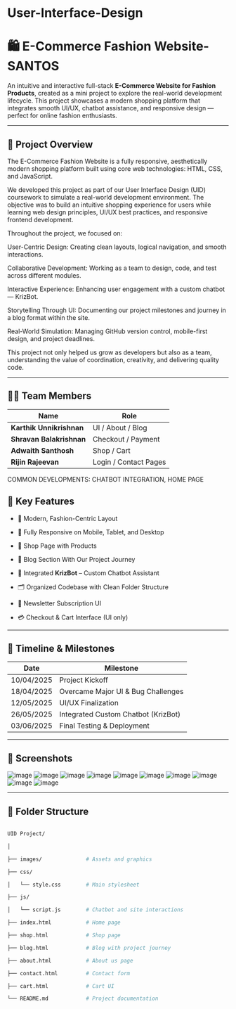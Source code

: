 # User-Interface-Design

# 🛍️ E-Commerce Fashion Website-SANTOS
 
An intuitive and interactive full-stack **E-Commerce Website for Fashion Products**, created as a mini project to explore the real-world development lifecycle. This project showcases a modern shopping platform that integrates smooth UI/UX, chatbot assistance, and responsive design — perfect for online fashion enthusiasts.
 
---
 
## 📌 Project Overview
 
The E-Commerce Fashion Website is a fully responsive, aesthetically modern shopping platform built using core web technologies: HTML, CSS, and JavaScript.
 
We developed this project as part of our User Interface Design (UID) coursework to simulate a real-world development environment. The objective was to build an intuitive shopping experience for users while learning web design principles, UI/UX best practices, and responsive frontend development.
 
Throughout the project, we focused on:
 
User-Centric Design: Creating clean layouts, logical navigation, and smooth interactions.
 
Collaborative Development: Working as a team to design, code, and test across different modules.
 
Interactive Experience: Enhancing user engagement with a custom chatbot — KrizBot.
 
Storytelling Through UI: Documenting our project milestones and journey in a blog format within the site.
 
Real-World Simulation: Managing GitHub version control, mobile-first design, and project deadlines.
 
This project not only helped us grow as developers but also as a team, understanding the value of coordination, creativity, and delivering quality code.
 
---
 
## 👨‍💻 Team Members

| Name                    | Role                      |
|-------------------------|---------------------------|
| **Karthik Unnikrishnan** | UI / About / Blog         |
| **Shravan Balakrishnan** | Checkout / Payment      |
| **Adwaith Santhosh**     | Shop / Cart               |
| **Rijin Rajeevan**       | Login / Contact Pages     |

 
COMMON DEVELOPMENTS: CHATBOT INTEGRATION, HOME PAGE
 
## 🎯 Key Features
 
- 🧥 Modern, Fashion-Centric Layout

- 📱 Fully Responsive on Mobile, Tablet, and Desktop

- 🛒 Shop Page with Products

- 📝 Blog Section With Our Project Journey

- 🤖 Integrated **KrizBot** – Custom Chatbot Assistant

- 🗂️ Organized Codebase with Clean Folder Structure

- 📨 Newsletter Subscription UI

- 💳 Checkout & Cart Interface (UI only)
 
---
 
## 📅 Timeline & Milestones
 
| Date        | Milestone                           |
|-------------|--------------------------------------|
| 10/04/2025  | Project Kickoff                      |
| 18/04/2025  | Overcame Major UI & Bug Challenges   |
| 12/05/2025  | UI/UX Finalization                   |
| 26/05/2025  | Integrated Custom Chatbot (KrizBot)  |
| 03/06/2025  | Final Testing & Deployment           |
 
---
 
## 📸 Screenshots
 
![image](https://github.com/user-attachments/assets/15094b9f-a70c-4986-8e26-60a7bdd80461)
![image](https://github.com/user-attachments/assets/db17ac23-1578-4af5-9043-529502ce158d)
![image](https://github.com/user-attachments/assets/d23b18a9-816a-4cc6-8e0f-9c9de5ebde73)
![image](https://github.com/user-attachments/assets/40e44722-14a4-422a-9ada-d258ffe5ca99)
![image](https://github.com/user-attachments/assets/26ee2468-ebcc-419d-9fc1-1ca4fa22cc07)
![image](https://github.com/user-attachments/assets/2c04d14e-4496-4dfe-aa79-72a9fe6e1598)
![image](https://github.com/user-attachments/assets/1081f6f9-94ae-4ca4-80be-84069ef8ef98)
![image](https://github.com/user-attachments/assets/c6f667e5-7751-40d9-891b-7070b5e6880d)
![image](https://github.com/user-attachments/assets/fc206c76-892d-4c15-8a75-7e692399ba41)
![image](https://github.com/user-attachments/assets/2b309ced-2e70-4e1b-ab67-e871697230b2)

---
 
## 📁 Folder Structure
 
```bash

UID Project/

│

├── images/              # Assets and graphics

├── css/

│   └── style.css        # Main stylesheet

├── js/

│   └── script.js        # Chatbot and site interactions

├── index.html           # Home page

├── shop.html            # Shop page

├── blog.html            # Blog with project journey

├── about.html           # About us page

├── contact.html         # Contact form

├── cart.html            # Cart UI

└── README.md            # Project documentation

 
